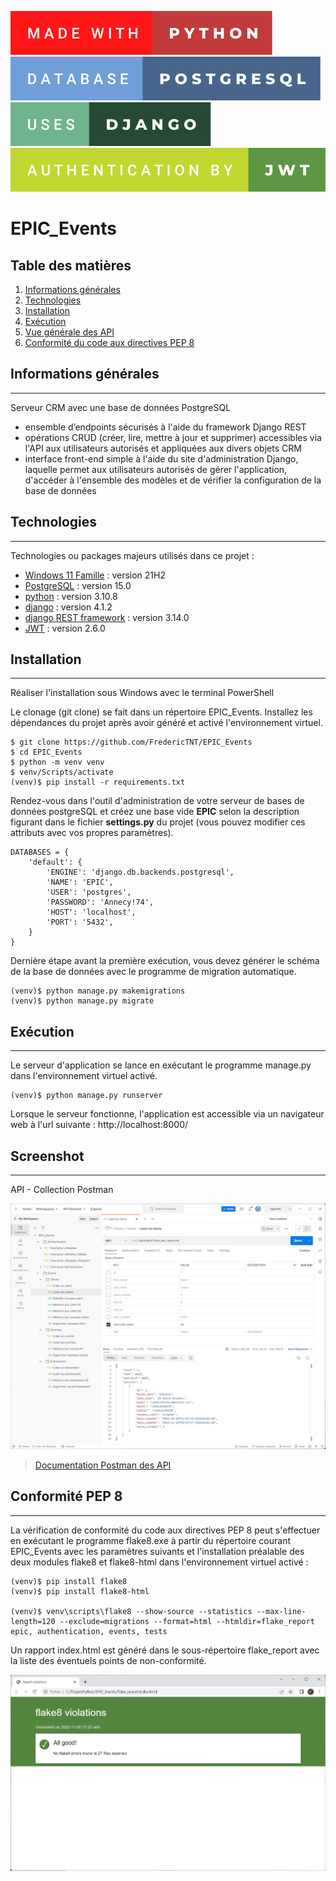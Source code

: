 [![PYTHON](static/badge/made-with-python.svg)](https://docs.python.org/fr/3.10/)
[![SQL](static/badge/database-postgresql.svg)](https://www.postgresql.org/docs/15/index.html)
[![DJANGO](static/badge/uses-django.svg)](https://docs.djangoproject.com/fr/4.1/)
[![JWT](static/badge/authentication-by-jwt.svg)](https://pyjwt.readthedocs.io/en/2.6.0/)

# EPIC_Events

## Table des matières
1. [Informations générales](#Informations-générales)
2. [Technologies](#Technologies)
3. [Installation](#Installation)
4. [Exécution](#Exécution)
5. [Vue générale des API](#Screenshot)
6. [Conformité du code aux directives PEP 8](#Conformité-PEP-8)

## Informations générales
***
Serveur CRM avec une base de données PostgreSQL
- ensemble d’endpoints sécurisés à l'aide du framework Django REST
- opérations CRUD (créer, lire, mettre à jour et supprimer) accessibles via l'API aux utilisateurs autorisés et 
appliquées aux divers objets CRM
- interface front-end simple à l'aide du site d'administration Django, laquelle permet aux utilisateurs autorisés
de gérer l'application, d'accéder à l'ensemble des modèles et de vérifier la configuration de la base de données

## Technologies
***
Technologies ou packages majeurs utilisés dans ce projet :
* [Windows 11 Famille](https://learn.microsoft.com/fr-fr/windows/whats-new/windows-11-overview) : version 21H2 
* [PostgreSQL](https://www.postgresql.org/docs/15/index.html) : version 15.0
* [python](https://docs.python.org/fr/3.10/) : version 3.10.8
* [django](https://docs.djangoproject.com/fr/4.1/) : version 4.1.2
* [django REST framework](https://www.django-rest-framework.org/) : version 3.14.0
* [JWT](https://pyjwt.readthedocs.io/en/2.6.0/) : version 2.6.0

## Installation
***
Réaliser l'installation sous Windows avec le terminal PowerShell 

Le clonage (git clone) se fait dans un répertoire EPIC_Events. Installez les dépendances du projet après 
avoir généré et activé l'environnement virtuel.
```
$ git clone https://github.com/FredericTNT/EPIC_Events
$ cd EPIC_Events
$ python -m venv venv
$ venv/Scripts/activate
(venv)$ pip install -r requirements.txt
```
Rendez-vous dans l'outil d'administration de votre serveur de bases de données postgreSQL et créez une base vide
**EPIC** selon la description figurant dans le fichier **settings.py** du projet (vous pouvez modifier ces
attributs avec vos propres paramètres).
```
DATABASES = {
    'default': {
        'ENGINE': 'django.db.backends.postgresql',
        'NAME': 'EPIC',
        'USER': 'postgres',
        'PASSWORD': 'Annecy!74',
        'HOST': 'localhost',
        'PORT': '5432',
    }
}
```
Dernière étape avant la première exécution, vous devez générer le schéma de la base de données avec le programme
de migration automatique.
```
(venv)$ python manage.py makemigrations
(venv)$ python manage.py migrate
```

## Exécution
***
Le serveur d'application se lance en exécutant le programme manage.py dans l'environnement virtuel activé.

```
(venv)$ python manage.py runserver
```

Lorsque le serveur fonctionne, l'application est accessible via un navigateur web à l'url suivante :
http://localhost:8000/

## Screenshot
***
API - Collection Postman

<img src="static/screenshot/postman.jpg" alt="collection" />

>[Documentation Postman des API](https://documenter.getpostman.com/view/)

## Conformité PEP 8
***
La vérification de conformité du code aux directives PEP 8 peut s'effectuer en exécutant le programme flake8.exe 
à partir du répertoire courant EPIC_Events avec les paramètres suivants et l'installation préalable des deux modules 
flake8 et flake8-html dans l'environnement virtuel activé :
```
(venv)$ pip install flake8
(venv)$ pip install flake8-html

(venv)$ venv\scripts\flake8 --show-source --statistics --max-line-length=120 --exclude=migrations --format=html --htmldir=flake_report epic, authentication, events, tests

```
Un rapport index.html est généré dans le sous-répertoire flake_report avec la liste des éventuels points de
non-conformité.

<img src="static/screenshot/PEP8.jpg" alt="PEP8" />

<!---
## FAQs
-->
